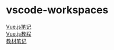# vscode-workspaces
[Vue.js笔记](https://www.yuque.com/cessstudy/kak11d/hfeef2) <br>
[Vue.js教程](https://cn.vuejs.org/v2/guide/)
<br>
[教材笔记](https://github.com/Panyue-genkiyo)
